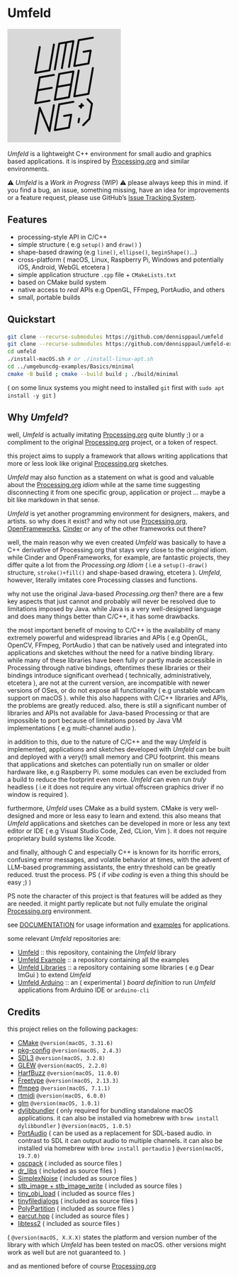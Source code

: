 # Umfeld

![umfeld-logotype-256](umfeld-logotype-256.png)

*Umfeld* is a lightweight C++ environment for small audio and graphics based applications. it is inspired by [Processing.org](https://processing.org) and similar environments.

⚠️ *Umfeld* is a *Work in Progress* (WIP) ⚠️ please always keep this in mind. if you find a bug, an issue, something missing, have an idea for improvements or a feature request, please use GitHub’s [Issue Tracking System](https://github.com/dennisppaul/umfeld/issues).

## Features

- processing-style API in C/C++
- simple structure ( e.g `setup()` and `draw()` )
- shape-based drawing (e.g `line()`, `ellipse()`, `beginShape()`…)
- cross-platform ( macOS, Linux, Raspberry Pi, Windows and potentially iOS, Android, WebGL etcetera )
- simple application structure `.cpp` file + `CMakeLists.txt`
- based on CMake build system
- native access to *real* APIs e.g OpenGL, FFmpeg, PortAudio, and others
- small, portable builds

## Quickstart

```sh
git clone --recurse-submodules https://github.com/dennisppaul/umfeld
git clone --recurse-submodules https://github.com/dennisppaul/umfeld-examples
cd umfeld
./install-macOS.sh # or ./install-linux-apt.sh
cd ../umgebuncdg-examples/Basics/minimal
cmake -B build ; cmake --build build ; ./build/minimal
```

( on some linux systems you might need to installed `git` first with `sudo apt install -y git` )

## Why *Umfeld*?

well, *Umfeld* is actually imitating [Processing.org](https://processing.org) quite bluntly ;) or a compliment to the original [Processing.org](https://processing.org) project, or a token of respect.

this project aims to supply a framework that allows writing applications that more or less look like original [Processing.org](https://processing.org) sketches.

*Umfeld* may also function as a statement on what is good and valuable about the [Processing.org](https://processing.org) *idiom* while at the same time suggesting disconnecting it from one specific group, application or project … maybe a bit like markdown in that sense.

*Umfeld* is yet another programming environment for designers, makers, and artists. so why does it exist? and why not use [Processing.org](https://processing.org), [OpenFrameworks](https://openframeworks.cc), [Cinder](https://libcinder.org) or any of the other frameworks out there?

well, the main reason why we even created *Umfeld* was basically to have a C++ derivative of Processing.org that stays very close to the *original* idiom. while Cinder and OpenFrameworks, for example, are fantastic projects, they differ quite a lot from the *Processing.org Idiom* ( i.e a `setup()-draw()` structure, `stroke()+fill()` and shape-based drawing, etcetera ). *Umfeld*, however, literally imitates core Processing classes and functions.

why not use the original Java-based *Processing.org* then? there are a few key aspects that just cannot and probably will never be resolved due to limitations imposed by Java. while Java is a very well-designed language and does many things better than C/C++, it has some drawbacks.

the most important benefit of moving to C/C++ is the availability of many extremely powerful and widespread libraries and APIs ( e.g OpenGL, OpenCV, FFmpeg, PortAudio ) that can be natively used and integrated into applications and sketches without the need for a native binding library. while many of these libraries have been fully or partly made accessible in Processing through native bindings, oftentimes these libraries or their bindings introduce significant overhead ( technically, administratively, etcetera ), are not at the current version, are incompatible with newer versions of OSes, or do not expose all functionality ( e.g unstable webcam support on macOS ). while this also happens with C/C++ libraries and APIs, the problems are greatly reduced. also, there is still a significant number of libraries and APIs not available for Java-based Processing or that are impossible to port because of limitations posed by Java VM implementations ( e.g multi-channel audio ).

in addition to this, due to the nature of C/C++ and the way *Umfeld* is implemented, applications and sketches developed with *Umfeld* can be built and deployed with a very(!) small memory and CPU footprint. this means that applications and sketches can potentially run on smaller or older hardware like, e.g Raspberry Pi. some modules can even be excluded from a build to reduce the footprint even more. *Umfeld* can even run *truly* headless ( i.e it does not require any virtual offscreen graphics driver if no window is required ).

furthermore, *Umfeld* uses CMake as a build system. CMake is very well-designed and more or less easy to learn and extend. this also means that *Umfeld* applications and sketches can be developed in more or less any text editor or IDE ( e.g Visual Studio Code, Zed, CLion, Vim ). it does not require proprietary build systems like Xcode.

and finally, although C and especially C++ is known for its horrific errors, confusing error messages, and volatile behavior at times, with the advent of LLM-based programming assistants, the entry threshold can be greatly reduced. trust the process. PS ( if *vibe coding* is even a thing this should be easy ;) )

PS note the character of this project is that features will be added as they are needed. it might partly replicate but not fully emulate the original [Processing.org](https://processing.org) environment.

see [DOCUMENTATION](documentation/DOCUMENTATION.md) for usage information and [examples](https://github.com/dennisppaul/umfeld-examples) for applications.

some relevant *Umfeld* repositories are:

- [Umfeld](https://github.com/dennisppaul/umfeld) :: this repository, containing the *Umfeld* library
- [Umfeld Example](https://github.com/dennisppaul/umfeld-examples) :: a repository containing all the examples
- [Umfeld Libraries](https://github.com/dennisppaul/umfeld-libraries) :: a repository containing some libraries ( e.g Dear ImGui ) to extend *Umfeld*
- [Umfeld Arduino](https://github.com/dennisppaul/umfeld-arduino) :: an ( experimental ) *board definition* to run *Umfeld* applications from Arduino IDE or `arduino-cli`

## Credits

this project relies on the following packages:

- [CMake](https://cmake.org/) `@version(macOS, 3.31.6)`
- [pkg-config](https://www.freedesktop.org/wiki/Software/pkg-config/) `@version(macOS, 2.4.3)`
- [SDL3](https://www.libsdl.org) `@version(macOS, 3.2.8)`
- [GLEW](https://glew.sourceforge.net/) `@version(macOS, 2.2.0)`
- [HarfBuzz](https://github.com/harfbuzz/harfbuzz) `@version(macOS, 11.0.0)`
- [Freetype](https://www.freetype.org/) `@version(macOS, 2.13.3)`
- [ffmpeg](https://ffmpeg.org) `@version(macOS, 7.1.1)`
- [rtmidi](https://github.com/thestk/rtmidi) `@version(macOS, 6.0.0)`
- [glm](https://glm.g-truc.net/) `@version(macOS, 1.0.1)`
- [dylibbundler](https://github.com/auriamg/macdylibbundler) ( only required for bundling standalone macOS applications. it can also be installed via homebrew with `brew install dylibbundler` ) `@version(macOS, 1.0.5)`
- [PortAudio](https://www.portaudio.com) ( can be used as a replacement for SDL-based audio. in contrast to SDL it can output audio to multiple channels. it can also be installed via homebrew with `brew install portaudio` ) `@version(macOS, 19.7.0)`
- [oscpack](http://www.rossbencina.com/code/oscpack) ( included as source files )
- [dr_libs](https://github.com/mackron/dr_libs) ( included as source files )
- [SimplexNoise](https://github.com/SRombauts/SimplexNoise) ( included as source files )
- [stb_image + stb_image_write](https://github.com/nothings/stb) ( included as source files )
- [tiny_obj_load](https://github.com/tinyobjloader/tinyobjloader) ( included as source files )
- [tinyfiledialogs](https://sourceforge.net/projects/tinyfiledialogs/) ( included as source files )
- [PolyPartition](https://github.com/ivanfratric/polypartition) ( included as source files )
- [earcut.hpp](https://github.com/mapbox/earcut.hpp) ( included as source files )
- [libtess2](https://github.com/memononen/libtess2) ( included as source files )

( `@version(macOS, X.X.X)` states the platform and version number of the library with which *Umfeld* has been tested on macOS. other versions might work as well but are not guaranteed to. )

and as mentioned before of course [Processing.org](https://processing.org)
